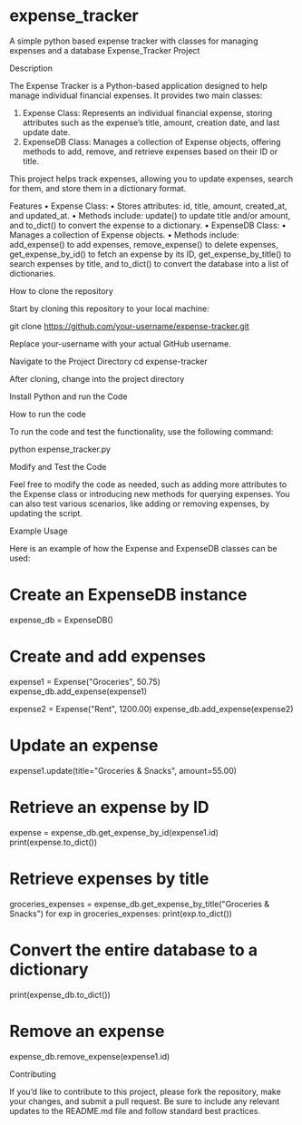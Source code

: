 # expense_tracker
A simple python based expense tracker with classes for managing expenses and a database
Expense_Tracker Project



Description


The Expense Tracker is a Python-based application designed to help manage individual financial expenses. It provides two main classes:
 1. Expense Class: Represents an individual financial expense, storing attributes such as the expense’s title, amount, creation date, and last update date.
 2. ExpenseDB Class: Manages a collection of Expense objects, offering methods to add, remove, and retrieve expenses based on their ID or title.

This project helps track expenses, allowing you to update expenses, search for them, and store them in a dictionary format.

Features
 • Expense Class:
 • Stores attributes: id, title, amount, created_at, and updated_at.
 • Methods include: update() to update title and/or amount, and to_dict() to convert the expense to a dictionary.
 • ExpenseDB Class:
 • Manages a collection of Expense objects.
 • Methods include: add_expense() to add expenses, remove_expense() to delete expenses, get_expense_by_id() to fetch an expense by its ID,
get_expense_by_title() to search expenses by title, and to_dict() to convert the database into a list of dictionaries.




How to clone the repository


Start by cloning this repository to your local machine:

git clone https://github.com/your-username/expense-tracker.git

Replace your-username with your actual GitHub username.

Navigate to the Project Directory
cd expense-tracker

After cloning, change into the project directory

Install Python and run the Code




How to run the code


To run the code and test the functionality, use the following command:

python expense_tracker.py

Modify and Test the Code

Feel free to modify the code as needed, such as adding more attributes to the Expense class or introducing new methods for querying expenses.
You can also test various scenarios, like adding or removing expenses, by updating the script.


Example Usage

Here is an example of how the Expense and ExpenseDB classes can be used:

# Create an ExpenseDB instance
expense_db = ExpenseDB()

# Create and add expenses
expense1 = Expense("Groceries", 50.75)
expense_db.add_expense(expense1)

expense2 = Expense("Rent", 1200.00)
expense_db.add_expense(expense2)

# Update an expense
expense1.update(title="Groceries & Snacks", amount=55.00)

# Retrieve an expense by ID
expense = expense_db.get_expense_by_id(expense1.id)
print(expense.to_dict())

# Retrieve expenses by title
groceries_expenses = expense_db.get_expense_by_title("Groceries & Snacks")
for exp in groceries_expenses:
    print(exp.to_dict())

# Convert the entire database to a dictionary
print(expense_db.to_dict())

# Remove an expense
expense_db.remove_expense(expense1.id)


Contributing

If you’d like to contribute to this project, please fork the repository, make your changes,
and submit a pull request. Be sure to include any relevant updates to the README.md file and follow standard best practices.
